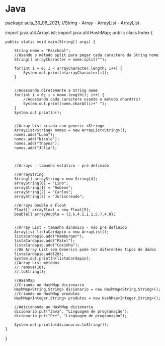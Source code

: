 # Java

package aula_30_06_2021; //String - Array - ArrayList - ArrayList<String>

import java.util.ArrayList;
import java.util.HashMap;
public class Index {

	public static void main(String[] args) {
		
		String nome = "Paschoal";
		//Usando o método split para pegar cada caractere da String nome
		String[] arrayCharacter = nome.split("");
		
		for(int i = 0; i < arrayCharacter.length; i++) {
			System.out.println(arrayCharacter[i]);
		}
		
		
		//Acessando diretamente a String nome
		for(int i = 0; i < nome.length(); i++) {
			//Acessando cada caractere usando o método charAt(x)
			System.out.print(nome.charAt(i)+" ");
		}
		System.out.println();
		
		
		//Array List criada com generic <String>
		ArrayList<String> nomes = new ArrayList<String>();
		nomes.add("Luan");
		nomes.add("Nicole");
		nomes.add("Thayna");
		nomes.add("Júlia");
		
		
		
		//Arrays - tamanho estático - pré definido
		
		//ArrayString
		String[] arrayString = new String[4];
		arrayString[0] = "Lino";
		arrayString[1] = "Rubens";
		arrayString[2] = "Carlos";
		arrayString[3] = "Juriscreudo";
		
		//Arrays Double e Float
		Float[] arrayFloat = new Float[5];
		Double[] arrayDouble = {3.6,4.5,1.1,5.7,4.8};
		
		
		//Array List - tamanho dinámico - não pré definido
		ArrayList listaCardapio = new ArrayList();
		listaCardapio.add("Hamburger");
		listaCardapio.add("Patel");
		listaCardapio.add("Coxinha");
		//Um Array List sem Generics pode ter diferentes tipos de dados
		listaCardapio.add(20);
		System.out.println(listaCardapio);
		//Array List métodos
		//.remove(10);
		//.toString();
		
		//HashMap
		//Criando um HashMap dicionario
		HashMap<String,String> dicionario = new HashMap<String,String>();
		//Criando um HashMap produtos
		HashMap<Integer,String> produtos = new HashMap<Integer,String>();
		
		//Adicionando ao HashMap dicionario
		dicionario.put("Java", "Linguagem de programação");
		dicionario.put("C++", "Linguagem de programação");
		
		System.out.println(dicionario.toString());
	}
}

